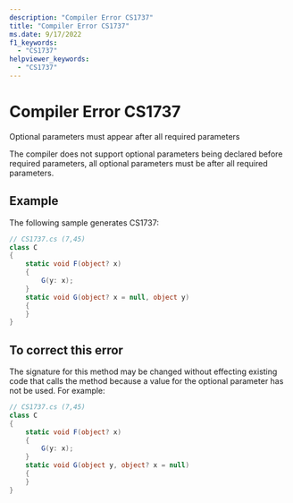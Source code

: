 ```yaml
---
description: "Compiler Error CS1737"
title: "Compiler Error CS1737"
ms.date: 9/17/2022
f1_keywords:
  - "CS1737"
helpviewer_keywords:
  - "CS1737"
---
```

# Compiler Error CS1737

Optional parameters must appear after all required parameters

The compiler does not support optional parameters being declared before required parameters, all optional parameters must be after all required parameters.

## Example

 The following sample generates CS1737:

```csharp
// CS1737.cs (7,45)
class C
{
    static void F(object? x)
    {
        G(y: x);
    }
    static void G(object? x = null, object y)
    {
    }
}
```

## To correct this error

The signature for this method may be changed without effecting existing code that calls the method because a value for the optional parameter has not be used.  For example:

```csharp
// CS1737.cs (7,45)
class C
{
    static void F(object? x)
    {
        G(y: x);
    }
    static void G(object y, object? x = null)
    {
    }
}
```
